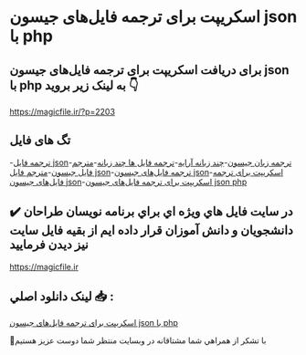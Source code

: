 # اسکریپت برای ترجمه فایل‌های جیسون json با php

## برای دریافت اسکریپت برای ترجمه فایل‌های جیسون json با php به لینک زیر بروید 👇

https://magicfile.ir/?p=2203

## تگ های فایل

-[ترجمه فایل json](https://magicfile.ir/product/%d8%a7%d8%b3%da%a9%d8%b1%db%8c%d9%be%d8%aa-%d8%a8%d8%b1%d8%a7%db%8c-%d8%aa%d8%b1%d8%ac%d9%85%d9%87-%d9%81%d8%a7%db%8c%d9%84-%d9%87%d8%a7%db%8c-%d8%ac%db%8c%d8%b3%d9%88%d9%86-json/)-[ترجمه زبان جیسون](https://magicfile.ir/product/%d8%a7%d8%b3%da%a9%d8%b1%db%8c%d9%be%d8%aa-%d8%a8%d8%b1%d8%a7%db%8c-%d8%aa%d8%b1%d8%ac%d9%85%d9%87-%d9%81%d8%a7%db%8c%d9%84-%d9%87%d8%a7%db%8c-%d8%ac%db%8c%d8%b3%d9%88%d9%86-json/)-[چند زبانه آرایه](https://magicfile.ir/product/%d8%a7%d8%b3%da%a9%d8%b1%db%8c%d9%be%d8%aa-%d8%a8%d8%b1%d8%a7%db%8c-%d8%aa%d8%b1%d8%ac%d9%85%d9%87-%d9%81%d8%a7%db%8c%d9%84-%d9%87%d8%a7%db%8c-%d8%ac%db%8c%d8%b3%d9%88%d9%86-json/)-[ترجمه فایل ها چند زبانه](https://magicfile.ir/product/%d8%a7%d8%b3%da%a9%d8%b1%db%8c%d9%be%d8%aa-%d8%a8%d8%b1%d8%a7%db%8c-%d8%aa%d8%b1%d8%ac%d9%85%d9%87-%d9%81%d8%a7%db%8c%d9%84-%d9%87%d8%a7%db%8c-%d8%ac%db%8c%d8%b3%d9%88%d9%86-json/)-[مترجم فایل جیسون](https://magicfile.ir/product/%d8%a7%d8%b3%da%a9%d8%b1%db%8c%d9%be%d8%aa-%d8%a8%d8%b1%d8%a7%db%8c-%d8%aa%d8%b1%d8%ac%d9%85%d9%87-%d9%81%d8%a7%db%8c%d9%84-%d9%87%d8%a7%db%8c-%d8%ac%db%8c%d8%b3%d9%88%d9%86-json/)-[مترجم فایل json](https://magicfile.ir/product/%d8%a7%d8%b3%da%a9%d8%b1%db%8c%d9%be%d8%aa-%d8%a8%d8%b1%d8%a7%db%8c-%d8%aa%d8%b1%d8%ac%d9%85%d9%87-%d9%81%d8%a7%db%8c%d9%84-%d9%87%d8%a7%db%8c-%d8%ac%db%8c%d8%b3%d9%88%d9%86-json/)-[ترجمه فایل‌های جیسون json](https://magicfile.ir/product/%d8%a7%d8%b3%da%a9%d8%b1%db%8c%d9%be%d8%aa-%d8%a8%d8%b1%d8%a7%db%8c-%d8%aa%d8%b1%d8%ac%d9%85%d9%87-%d9%81%d8%a7%db%8c%d9%84-%d9%87%d8%a7%db%8c-%d8%ac%db%8c%d8%b3%d9%88%d9%86-json/)-[اسکریپت برای ترجمه فایل‌های جیسون json](https://magicfile.ir/product/%d8%a7%d8%b3%da%a9%d8%b1%db%8c%d9%be%d8%aa-%d8%a8%d8%b1%d8%a7%db%8c-%d8%aa%d8%b1%d8%ac%d9%85%d9%87-%d9%81%d8%a7%db%8c%d9%84-%d9%87%d8%a7%db%8c-%d8%ac%db%8c%d8%b3%d9%88%d9%86-json/)-[اسکریپت برای ترجمه فایل‌های جیسون json php](https://magicfile.ir/product/%d8%a7%d8%b3%da%a9%d8%b1%db%8c%d9%be%d8%aa-%d8%a8%d8%b1%d8%a7%db%8c-%d8%aa%d8%b1%d8%ac%d9%85%d9%87-%d9%81%d8%a7%db%8c%d9%84-%d9%87%d8%a7%db%8c-%d8%ac%db%8c%d8%b3%d9%88%d9%86-json/)

## ✔️ در سايت فايل هاي ويژه اي براي برنامه نويسان طراحان دانشجويان و دانش آموزان قرار داده ايم از بقيه فايل سايت نيز ديدن فرماييد

https://magicfile.ir


## لينک دانلود اصلي 📥 :

[اسکریپت برای ترجمه فایل‌های جیسون json با php](https://magicfile.ir/product/%d8%a7%d8%b3%da%a9%d8%b1%db%8c%d9%be%d8%aa-%d8%a8%d8%b1%d8%a7%db%8c-%d8%aa%d8%b1%d8%ac%d9%85%d9%87-%d9%81%d8%a7%db%8c%d9%84-%d9%87%d8%a7%db%8c-%d8%ac%db%8c%d8%b3%d9%88%d9%86-json/) 


🙏با تشکر از همراهي شما مشتاقانه در وبسایت منتظر شما دوست عزیز هستیم


